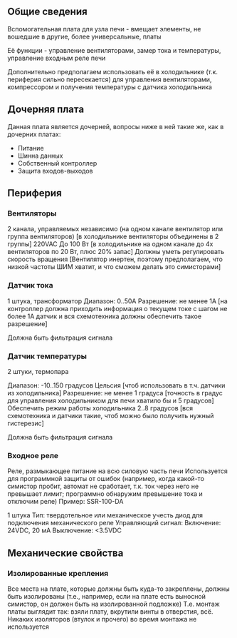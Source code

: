 ## Общие сведения
Вспомогательная плата для узла печи - вмещает элементы, не вошедшие в другие,
более универсальные, платы

Её функции - управление вентиляторами, замер тока и температуры, управление
входным реле печи

Дополнительно предполагаем использовать её в холодильнике (т.к. периферия
сильно пересекается) для управления вентиляторами, компрессором и получения
температуры с датчика холодильника

## Дочерняя плата
Данная плата является дочерней, вопросы ниже в ней такие же, как в дочерних
платах:
- Питание
- Шинна данных
- Собственный контроллер
- Защита входов-выходов

## Периферия
### Вентиляторы
2 канала, управляемых независимо (на одном канале вентилятор или группа
вентиляторов)
    [в холодильнике вентиляторы объединены в 2 группы]
220VAC
До 100 Вт
    [в холодильнике на одном канале до 4х вентиляторов по 20 Вт, плюс 20%
    запас]
Должны уметь регулировать скорость вращения
    [Вентилятор инертен, поэтому предполагаем, что низкой частоты ШИМ хватит, и
    что сможем делать это симисторами]

### Датчик тока
1 штука, трансформатор
Диапазон: 0..50А
Разрешение: не менее 1А
    [на контроллер должна приходить информация о текущем токе с шагом не более
    1А
    датчик и вся схемотехника должны обеспечить такое разрешение]

Должна быть фильтрация сигнала

### Датчик температуры
2 штуки, термопара

Диапазон: -10..150 градусов Цельсия
    [чтоб использовать в т.ч. датчики из холодильника]
Разрешение: не менее 1 градуса
    [точность в градус для управления холодильником
    для печи хватило бы и 5 градусов]
Обеспечить режим работы холодильника 2..8 градусов
    [вся схемотехника и датчики такие, чтоб можно было получить нужный
    гистерезис]

Должна быть фильтрация сигнала

### Входное реле
Реле, размыкающее питание на всю силовую часть печи
Используется для программной защиты от ошибок (например, когда какой-то
симистор пробит, автомат не сработает, т.к. ток через него не превышает лимит;
программно обнаружим превышение тока и отключим реле)
Пример: SSR-100-DA

1 штука
Тип: твердотельное или механическое
    учесть диод для подключения механического реле
Управляющий сигнал:
    Включение: 24VDC, 20 мА
    Выключение: <3.5VDC

## Механические свойства
### Изолированные крепления
Все места на плате, которые должны быть куда-то закреплены, должны быть
изолированы (т.е., например, если на плате есть выносной симистор, он должен
быть на изолированной подложке)
Т.е. монтаж платы выглядит так: взяли плату, вкрутили винты в отверстия, всё.
Никаких изоляторов (втулок и прочего) во время монтажа не используется
